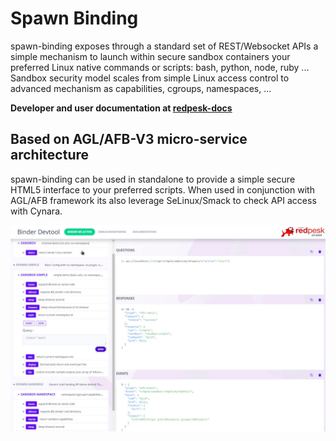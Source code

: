# Spawn Binding

spawn-binding exposes through a standard set of REST/Websocket APIs a simple mechanism to launch within secure sandbox containers your preferred Linux native commands or scripts: bash, python, node, ruby ...
Sandbox security model scales from simple Linux access control to advanced mechanism as capabilities, cgroups, namespaces, ...

**Developer and user documentation at [redpesk-docs](http://docs.redpesk.bzh/docs/en/master/apis-services/spawn-binding/spawn_binding_doc.html)**

## Based on AGL/AFB-V3 micro-service architecture

spawn-binding can be used in standalone to provide a simple secure HTML5 interface to your preferred scripts. When used in conjunction with AGL/AFB framework its also leverage SeLinux/Smack to check API access with Cynara.

![spawn-biding-html5](docs/assets/spawn-binding-dirconf.jpg)
